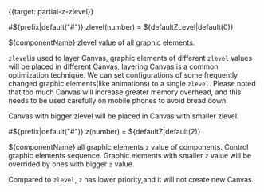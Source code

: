 {{target: partial-z-zlevel}}

#${prefix|default("#")} zlevel(number) = ${defaultZLevel|default(0)}

${componentName} zlevel value of all graphic elements.

`zlevel`is used to layer Canvas, graphic elements of different `zlevel` values will be placed in different Canvas, layering Canvas is a common optimization technique. We can set configurations of some frequently changed graphic elements(like animations) to a single `zlevel`. Please noted that too much Canvas will increase greater memory overhead, and this needs to be used carefully on mobile phones to avoid bread down.

Canvas with bigger zlevel will be placed in Canvas with smaller zlevel.

#${prefix|default("#")} z(number) = ${defaultZ|default(2)}

${componentName} all graphic elements `z` value of components. Control graphic elements sequence. Graphic elements with smaller `z` value will be overrided by ones with bigger `z` value.

Compared to `zlevel`, `z` has lower priority,and it will not create new Canvas.
